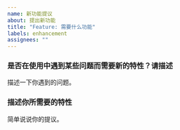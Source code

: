 ```yaml
---
name: 新功能提议
about: 提出新功能
title: "Feature: 需要什么功能"
labels: enhancement
assignees: ""
---
```


### 是否在使用中遇到某些问题而需要新的特性？请描述

描述一下你遇到的问题。

### 描述你所需要的特性

简单说说你的提议。
